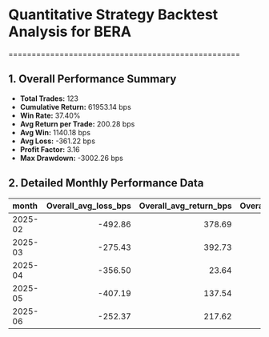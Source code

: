 # Quantitative Strategy Backtest Analysis for BERA
==================================================

## 1. Overall Performance Summary

- **Total Trades:** 123
- **Cumulative Return:** 61953.14 bps
- **Win Rate:** 37.40%
- **Avg Return per Trade:** 200.28 bps
- **Avg Win:** 1140.18 bps
- **Avg Loss:** -361.22 bps
- **Profit Factor:** 3.16
- **Max Drawdown:** -3002.26 bps

## 2. Detailed Monthly Performance Data

| month   |   Overall_avg_loss_bps |   Overall_avg_return_bps |   Overall_avg_win_bps |   Overall_cumulative_return_bps |   Overall_max_drawdown_bps |   Overall_median_return_bps |   Overall_std_return_bps |   Overall_total_trades |   Overall_win_rate |   long_avg_loss_bps |   long_avg_return_bps |   long_avg_win_bps |   long_cumulative_return_bps |   long_max_drawdown_bps |   long_median_return_bps |   long_std_return_bps |   long_total_trades |   long_win_rate |   short_avg_loss_bps |   short_avg_return_bps |   short_avg_win_bps |   short_cumulative_return_bps |   short_max_drawdown_bps |   short_median_return_bps |   short_std_return_bps |   short_total_trades |   short_win_rate |
|:--------|-----------------------:|-------------------------:|----------------------:|--------------------------------:|---------------------------:|----------------------------:|-------------------------:|-----------------------:|-------------------:|--------------------:|----------------------:|-------------------:|-----------------------------:|------------------------:|-------------------------:|----------------------:|--------------------:|----------------:|---------------------:|-----------------------:|--------------------:|------------------------------:|-------------------------:|--------------------------:|-----------------------:|---------------------:|-----------------:|
| 2025-02 |                -492.86 |                   378.69 |               1250.23 |                         9019.16 |                   -2867.64 |                     -169.63 |                  1065.71 |                  20.00 |               0.50 |             -500.00 |                385.63 |            1418.87 |                      5231.39 |                -1743.40 |                  -500.00 |               1108.61 |               13.00 |            0.46 |              -476.19 |                 365.79 |              997.27 |                       2486.82 |                 -1361.62 |                    450.30 |                 980.97 |                 7.00 |             0.57 |
| 2025-03 |                -275.43 |                   392.73 |               1283.62 |                        10654.37 |                    -997.40 |                     -118.35 |                   956.08 |                  21.00 |               0.43 |             -221.18 |                293.11 |             807.40 |                      3068.65 |                 -500.00 |                    51.62 |                688.57 |               10.00 |            0.50 |              -314.18 |                 483.30 |             1878.89 |                       5804.51 |                 -1254.42 |                   -153.26 |                1138.79 |                11.00 |             0.36 |
| 2025-04 |                -356.50 |                    23.64 |                973.99 |                         -182.68 |                   -3002.26 |                     -193.36 |                   800.55 |                  35.00 |               0.29 |             -397.97 |               -174.08 |             609.54 |                     -2911.92 |                -2698.16 |                  -403.03 |                577.61 |               18.00 |            0.22 |              -303.72 |                 232.99 |             1216.96 |                       3850.46 |                 -1243.88 |                    -81.11 |                 938.60 |                17.00 |             0.35 |
| 2025-05 |                -407.19 |                   137.54 |               1499.38 |                         2958.74 |                   -2431.94 |                     -350.97 |                   992.46 |                  28.00 |               0.29 |             -395.34 |                -22.91 |            1342.67 |                      -742.04 |                -2870.73 |                  -318.71 |                839.51 |               14.00 |            0.21 |              -421.67 |                 298.00 |             1593.41 |                       3997.40 |                 -1772.98 |                   -405.55 |                1101.66 |                14.00 |             0.36 |
| 2025-06 |                -252.37 |                   217.62 |                739.83 |                         4397.63 |                    -601.52 |                      -48.71 |                   726.89 |                  19.00 |               0.47 |             -245.13 |                 26.45 |             298.04 |                       175.57 |                 -789.21 |                   -65.66 |                307.50 |                8.00 |            0.50 |              -257.20 |                 356.64 |             1093.26 |                       4149.21 |                  -522.58 |                    -48.71 |                 893.28 |                11.00 |             0.45 |